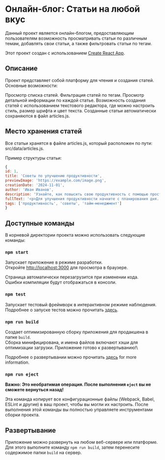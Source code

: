# Онлайн-блог: Статьи на любой вкус

Данный проект является онлайн-блогом, предоставляющим пользователям возможность просматривать статьи по различным темам, добавлять свои статьи, а также фильтровать статьи по тегам.

Этот проект создан с использованием [Create React App](https://github.com/facebook/create-react-app).

## Описание

Проект представляет собой платформу для чтения и создания статей. Основные возможности:

Просмотр списка статей.
Фильтрация статей по тегам.
Просмотр детальной информации по каждой статье.
Возможность создания статей с использованием текстового редактора, где можно настроить стиль, размер шрифта и цвет текста.
Созданные статьи автоматически сохраняются в файл articles.js.

## Место хранения статей

Все статьи хранятся в файле articles.js, который расположен по пути:
src/data/articles.js.

Пример структуры статьи:

```javascript
{
id: 1,
title: 'Советы по улучшению продуктивности',
previewImage: 'https://example.com/image.png',
creationDate: '2024-11-01',
author: 'Иван Иванов',
description: 'Узнайте, как повысить свою продуктивность с помощью простых советов и техник.',
fullText: '<p>Для улучшения продуктивности начните с планирования дня...</p>',
tags: ['продуктивность', 'советы', 'тайм-менеджмент']
}
```

## Доступные команды

В корневой директории проекта можно использовать следующие команды:

### `npm start`

Запускает приложение в режиме разработки.\
Откройте [http://localhost:3000](http://localhost:3000) для просмотра в браузере.

Страница автоматически перезагрузится при изменении кода.\
Ошибки компиляции будут отображаться в консоли.

### `npm test`

Запускает тестовый фреймворк в интерактивном режиме наблюдения.\
Подробнее о запуске тестов можно прочитать [здесь](https://facebook.github.io/create-react-app/docs/running-tests).

### `npm run build`

Создает оптимизированную сборку приложения для продакшена в папке `build`.\
Сборка минифицирована, и имена файлов включают хэши для оптимизации загрузки.
Приложение готово к развертыванию!\

Подробнее о развертывании можно прочитать [здесь](https://facebook.github.io/create-react-app/docs/deployment) for more information.

### `npm run eject`

**Важно: Это необратимая операция. После выполнения `eject` вы не сможете вернуться назад!**

Эта команда копирует все конфигурационные файлы (Webpack, Babel, ESLint и другие) в ваш проект, чтобы вы могли их настроить. После выполнения этой команды вы полностью управляете инструментами сборки проекта.

## Развертывание

Приложение можно развернуть на любом веб-сервере или платформе.\
Для этого выполните команду `npm run build`, затем перенесите содержимое папки `build` на сервер.
